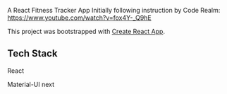 A React Fitness Tracker App
Initially following instruction by Code Realm: https://www.youtube.com/watch?v=fox4Y-_Q9hE

This project was bootstrapped with [Create React App](https://github.com/facebookincubator/create-react-app).

## Tech Stack

React

Material-UI next
